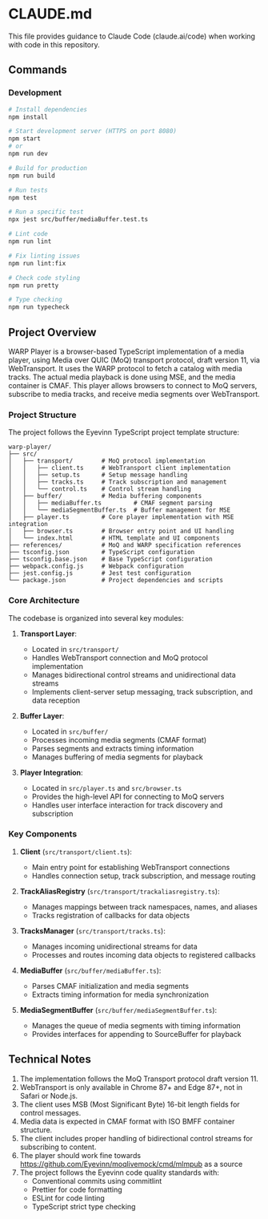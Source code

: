 # CLAUDE.md

This file provides guidance to Claude Code (claude.ai/code) when working with code in this repository.

## Commands

### Development
```bash
# Install dependencies
npm install

# Start development server (HTTPS on port 8080)
npm start
# or
npm run dev

# Build for production
npm run build

# Run tests
npm test

# Run a specific test
npx jest src/buffer/mediaBuffer.test.ts

# Lint code
npm run lint

# Fix linting issues
npm run lint:fix

# Check code styling
npm run pretty

# Type checking
npm run typecheck
```

## Project Overview

WARP Player is a browser-based TypeScript implementation of a media player,
using Media over QUIC (MoQ) transport protocol, draft version 11,
via WebTransport. It uses the WARP protocol to fetch a catalog with media tracks.
The actual media playback is done using MSE, and the media container is CMAF.
This player allows browsers to connect to MoQ servers, subscribe to media tracks, and receive media segments over WebTransport.

### Project Structure

The project follows the Eyevinn TypeScript project template structure:

```
warp-player/
├── src/
│   ├── transport/        # MoQ protocol implementation
│   │   ├── client.ts     # WebTransport client implementation
│   │   ├── setup.ts      # Setup message handling
│   │   ├── tracks.ts     # Track subscription and management
│   │   └── control.ts    # Control stream handling
│   ├── buffer/           # Media buffering components
│   │   ├── mediaBuffer.ts         # CMAF segment parsing
│   │   └── mediaSegmentBuffer.ts  # Buffer management for MSE
│   ├── player.ts         # Core player implementation with MSE integration
│   ├── browser.ts        # Browser entry point and UI handling
│   └── index.html        # HTML template and UI components
├── references/           # MoQ and WARP specification references
├── tsconfig.json         # TypeScript configuration
├── tsconfig.base.json    # Base TypeScript configuration
├── webpack.config.js     # Webpack configuration
├── jest.config.js        # Jest test configuration
└── package.json          # Project dependencies and scripts
```

### Core Architecture

The codebase is organized into several key modules:

1. **Transport Layer**: 
   - Located in `src/transport/`
   - Handles WebTransport connection and MoQ protocol implementation
   - Manages bidirectional control streams and unidirectional data streams
   - Implements client-server setup messaging, track subscription, and data reception

2. **Buffer Layer**:
   - Located in `src/buffer/`
   - Processes incoming media segments (CMAF format)
   - Parses segments and extracts timing information
   - Manages buffering of media segments for playback

3. **Player Integration**:
   - Located in `src/player.ts` and `src/browser.ts`
   - Provides the high-level API for connecting to MoQ servers
   - Handles user interface interaction for track discovery and subscription

### Key Components

1. **Client** (`src/transport/client.ts`):
   - Main entry point for establishing WebTransport connections
   - Handles connection setup, track subscription, and message routing

2. **TrackAliasRegistry** (`src/transport/trackaliasregistry.ts`):
   - Manages mappings between track namespaces, names, and aliases
   - Tracks registration of callbacks for data objects

3. **TracksManager** (`src/transport/tracks.ts`):
   - Manages incoming unidirectional streams for data
   - Processes and routes incoming data objects to registered callbacks

4. **MediaBuffer** (`src/buffer/mediaBuffer.ts`):
   - Parses CMAF initialization and media segments
   - Extracts timing information for media synchronization

5. **MediaSegmentBuffer** (`src/buffer/mediaSegmentBuffer.ts`):
   - Manages the queue of media segments with timing information
   - Provides interfaces for appending to SourceBuffer for playback

## Technical Notes

1. The implementation follows the MoQ Transport protocol draft version 11.
2. WebTransport is only available in Chrome 87+ and Edge 87+, not in Safari or Node.js.
3. The client uses MSB (Most Significant Byte) 16-bit length fields for control messages.
4. Media data is expected in CMAF format with ISO BMFF container structure.
5. The client includes proper handling of bidirectional control streams for subscribing to content.
6. The player should work fine towards https://github.com/Eyevinn/moqlivemock/cmd/mlmpub as a source
7. The project follows the Eyevinn code quality standards with:
   - Conventional commits using commitlint
   - Prettier for code formatting
   - ESLint for code linting
   - TypeScript strict type checking